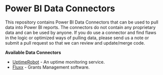 # Power BI Data Connectors

This repository contains Power BI Data Connectors that can be used to pull data into Power BI reports. The connectors do not contain any proprietary data and can be used by anyone. If you do use a connector and find flaws in the logic or optimized ways of pulling data, please send us a note or submit a pull request so that we can review and update/merge code.

**Available Data Connectors**
* [UptimeRobot](https://uptimerobot.com/) - An uptime monitoring service.
* [Fluxx](https://fluxx.io) - Grants Management software.
